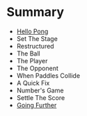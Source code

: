 # Summary

* [Hello Pong](README.adoc)
* Set The Stage
* Restructured
* The Ball
* The Player
* The Opponent
* When Paddles Collide
* A Quick Fix
* Number's Game
* Settle The Score
* [Going Further](going-further/README.adoc)

